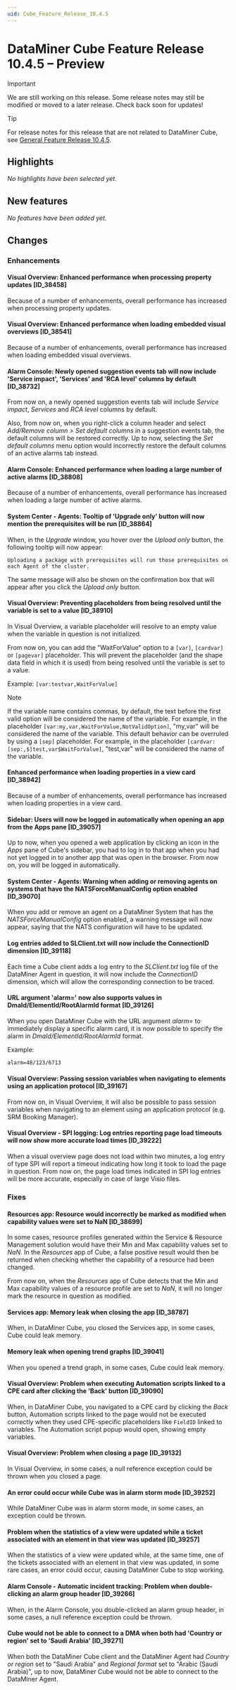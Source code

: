 ```yaml
---
uid: Cube_Feature_Release_10.4.5
---
```


# DataMiner Cube Feature Release 10.4.5 – Preview

> [!IMPORTANT]
> We are still working on this release. Some release notes may still be modified or moved to a later release. Check back soon for updates!

> [!TIP]
> For release notes for this release that are not related to DataMiner Cube, see [General Feature Release 10.4.5](xref:General_Feature_Release_10.4.5).

## Highlights

*No highlights have been selected yet.*

## New features

*No features have been added yet.*

## Changes

### Enhancements

#### Visual Overview: Enhanced performance when processing property updates [ID_38458]

<!-- MR 10.3.0 [CU14]/10.4.0 [CU2] - FR 10.4.5 -->

Because of a number of enhancements, overall performance has increased when processing property updates.

#### Visual Overview: Enhanced performance when loading embedded visual overviews [ID_38541]

<!-- MR 10.3.0 [CU14]/10.4.0 [CU2] - FR 10.4.5 -->

Because of a number of enhancements, overall performance has increased when loading embedded visual overviews.

#### Alarm Console: Newly opened suggestion events tab will now include 'Service impact', 'Services' and 'RCA level' columns by default [ID_38732]

<!-- MR 10.3.0 [CU14]/10.4.0 [CU2] - FR 10.4.5 -->

From now on, a newly opened suggestion events tab will include *Service impact*, *Services* and *RCA level* columns by default.

Also, from now on, when you right-click a column header and select *Add/Remove column > Set default columns* in a suggestion events tab, the default columns will be restored correctly. Up to now, selecting the *Set default columns* menu option would incorrectly restore the default columns of an active alarms tab instead.

#### Alarm Console: Enhanced performance when loading a large number of active alarms [ID_38808]

<!-- MR 10.3.0 [CU14]/10.4.0 [CU2] - FR 10.4.5 -->

Because of a number of enhancements, overall performance has increased when loading a large number of active alarms.

#### System Center - Agents: Tooltip of 'Upgrade only' button will now mention the prerequisites will be run [ID_38864]

<!-- MR 10.3.0 [CU14]/10.4.0 [CU2] - FR 10.4.5 -->

When, in the *Upgrade* window, you hover over the *Upload only* button, the following tooltip will now appear:

`Uploading a package with prerequisites will run those prerequisites on each Agent of the cluster.`

The same message will also be shown on the confirmation box that will appear after you click the *Upload only* button.

#### Visual Overview: Preventing placeholders from being resolved until the variable is set to a value [ID_38910]

<!-- MR 10.3.0 [CU14]/10.4.0 [CU2] - FR 10.4.5 -->

In Visual Overview, a variable placeholder will resolve to an empty value when the variable in question is not initialized.

From now on, you can add the "WaitForValue" option to a `[var]`, `[cardvar]` or `[pagevar]` placeholder. This will prevent the placeholder (and the shape data field in which it is used) from being resolved until the variable is set to a value.

Example: `[var:testvar,WaitForValue]`

> [!NOTE]
> If the variable name contains commas, by default, the text before the first valid option will be considered the name of the variable. For example, in the placeholder `[var:my,var,WaitForValue,NotValidOption]`, "my,var" will be considered the name of the variable.
> This default behavior can be overruled by using a `[sep]` placeholder. For example, in the placeholder `[cardvar:[sep:,$]test,var$WaitForValue]`, "test,var" will be considered the name of the variable.

#### Enhanced performance when loading properties in a view card [ID_38942]

<!-- MR 10.3.0 [CU14]/10.4.0 [CU2] - FR 10.4.5 -->

Because of a number of enhancements, overall performance has increased when loading properties in a view card.

#### Sidebar: Users will now be logged in automatically when opening an app from the Apps pane [ID_39057]

<!-- MR 10.3.0 [CU14]/10.4.0 [CU2] - FR 10.4.5 -->

Up to now, when you opened a web application by clicking an icon in the *Apps* pane of Cube's sidebar, you had to log in to that app when you had not yet logged in to another app that was open in the browser. From now on, you will be logged in automatically.

#### System Center - Agents: Warning when adding or removing agents on systems that have the NATSForceManualConfig option enabled [ID_39070]

<!-- MR 10.3.0 [CU14]/10.4.0 [CU2] - FR 10.4.5 -->

When you add or remove an agent on a DataMiner System that has the *NATSForceManualConfig* option enabled, a warning message will now appear, saying that the NATS configuration will have to be updated.

#### Log entries added to SLClient.txt will now include the ConnectionID dimension [ID_39118]

<!-- MR 10.3.0 [CU14]/10.4.0 [CU2] - FR 10.4.5 -->

Each time a Cube client adds a log entry to the *SLClient.txt* log file of the DataMiner Agent in question, it will now include the *ConnectionID* dimension, which will allow the corresponding connection to be traced.

#### URL argument 'alarm=' now also supports values in DmaId/ElementId/RootAlarmId format [ID_39126]

<!-- MR 10.3.0 [CU14]/10.4.0 [CU2] - FR 10.4.5 -->

When you open DataMiner Cube with the URL argument *alarm=* to immediately display a specific alarm card, it is now possible to specify the alarm in *DmaId/ElementId/RootAlarmId* format.

Example:

```txt
alarm=48/123/6713
```

#### Visual Overview: Passing session variables when navigating to elements using an application protocol [ID_39167]

<!-- MR 10.3.0 [CU14]/10.4.0 [CU2] - FR 10.4.5 -->

From now on, in Visual Overview, it will also be possible to pass session variables when navigating to an element using an application protocol (e.g. SRM Booking Manager).

#### Visual Overview - SPI logging: Log entries reporting page load timeouts will now show more accurate load times [ID_39222]

<!-- MR 10.3.0 [CU14]/10.4.0 [CU2] - FR 10.4.5 -->

When a visual overview page does not load within two minutes, a log entry of type SPI will report a timeout indicating how long it took to load the page in question. From now on, the page load times indicated in SPI log entries will be more accurate, especially in case of large Visio files.

### Fixes

#### Resources app: Resource would incorrectly be marked as modified when capability values were set to NaN [ID_38699]

<!-- MR 10.3.0 [CU14]/10.4.0 [CU2] - FR 10.4.5 -->

In some cases, resource profiles generated within the Service & Resource Management solution would have their Min and Max capability values set to *NaN*. In the *Resources* app of Cube, a false positive result would then be returned when checking whether the capability of a resource had been changed.

From now on, when the *Resources* app of Cube detects that the Min and Max capability values of a resource profile are set to *NaN*, it will no longer mark the resource in question as modified.

#### Services app: Memory leak when closing the app [ID_38787]

<!-- MR 10.3.0 [CU14]/10.4.0 [CU2] - FR 10.4.5 -->

When, in DataMiner Cube, you closed the Services app, in some cases, Cube could leak memory.

#### Memory leak when opening trend graphs [ID_39041]

<!-- MR 10.3.0 [CU14]/10.4.0 [CU2] - FR 10.4.5 -->

When you opened a trend graph, in some cases, Cube could leak memory.

#### Visual Overview: Problem when executing Automation scripts linked to a CPE card after clicking the 'Back' button [ID_39090]

<!-- MR 10.3.0 [CU14]/10.4.0 [CU2] - FR 10.4.5 -->

When, in DataMiner Cube, you navigated to a CPE card by clicking the *Back* button, Automation scripts linked to the page would not be executed correctly when they used CPE-specific placeholders like `FieldID` linked to variables. The Automation script popup would open, showing empty variables.

#### Visual Overview: Problem when closing a page [ID_39132]

<!-- MR 10.3.0 [CU14]/10.4.0 [CU2] - FR 10.4.5 -->

In Visual Overview, in some cases, a null reference exception could be thrown when you closed a page.

#### An error could occur while Cube was in alarm storm mode [ID_39252]

<!-- MR 10.3.0 [CU14]/10.4.0 [CU2] - FR 10.4.5 -->

While DataMiner Cube was in alarm storm mode, in some cases, an exception could be thrown.

#### Problem when the statistics of a view were updated while a ticket associated with an element in that view was updated [ID_39257]

<!-- MR 10.3.0 [CU14]/10.4.0 [CU2] - FR 10.4.5 -->

When the statistics of a view were updated while, at the same time, one of the tickets associated with an element in that view was updated, in some rare cases, an error could occur, causing DataMiner Cube to stop working.

#### Alarm Console - Automatic incident tracking: Problem when double-clicking an alarm group header [ID_39266]

<!-- MR 10.3.0 [CU14]/10.4.0 [CU2] - FR 10.4.5 -->

When, in the Alarm Console, you double-clicked an alarm group header, in some cases, a null reference exception could be thrown.

#### Cube would not be able to connect to a DMA when both had 'Country or region' set to 'Saudi Arabia' [ID_39271]

<!-- MR 10.5.0 - FR 10.4.5 -->

When both the DataMiner Cube client and the DataMiner Agent had *Country or region* set to "Saudi Arabia" and *Regional format* set to "Arabic (Saudi Arabia)", up to now, DataMiner Cube would not be able to connect to the DataMiner Agent.

